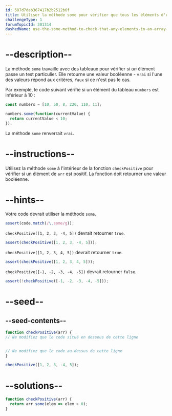```yaml
---
id: 587d7dab367417b2b2512b6f
title: Utiliser la méthode some pour vérifier que tous les éléments d'un tableau répondent à un critère.
challengeType: 1
forumTopicId: 301314
dashedName: use-the-some-method-to-check-that-any-elements-in-an-array-meet-a-criteria
---
```


# --description--

La méthode `some` travaille avec des tableaux pour vérifier si *un* élément passe un test particulier. Elle retourne une valeur booléenne - `vrai` si l'une des valeurs répond aux critères, `faux` si ce n'est pas le cas.

Par exemple, le code suivant vérifie si un élément du tableau `numbers` est inférieur à 10 :

```js
const numbers = [10, 50, 8, 220, 110, 11];

numbers.some(function(currentValue) {
  return currentValue < 10;
});
```

La méthode `some` renverrait `vrai`.

# --instructions--

Utilisez la méthode `some` à l'intérieur de la fonction `checkPositive` pour vérifier si un élément de `arr` est positif. La fonction doit retourner une valeur booléenne.

# --hints--

Votre code devrait utiliser la méthode `some`.

```js
assert(code.match(/\.some/g));
```

`checkPositive([1, 2, 3, -4, 5])` devrait retourner `true`.

```js
assert(checkPositive([1, 2, 3, -4, 5]));
```

`checkPositive([1, 2, 3, 4, 5])` devrait retourner `true`.

```js
assert(checkPositive([1, 2, 3, 4, 5]));
```

`checkPositive([-1, -2, -3, -4, -5])` devrait retourner `false`.

```js
assert(!checkPositive([-1, -2, -3, -4, -5]));
```

# --seed--

## --seed-contents--

```js
function checkPositive(arr) {
// Ne modifiez que le code situé en dessous de cette ligne


// Ne modifiez que le code au-dessus de cette ligne
}

checkPositive([1, 2, 3, -4, 5]);
```

# --solutions--

```js
function checkPositive(arr) {
  return arr.some(elem => elem > 0);
}
```
